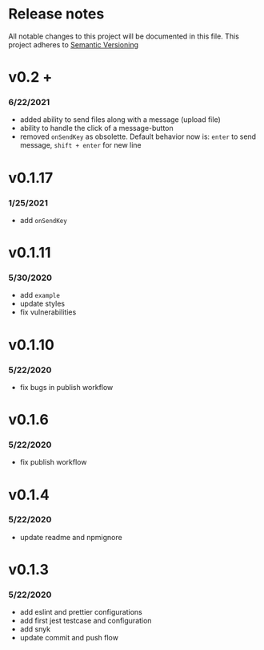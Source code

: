 # Release notes

All notable changes to this project will be documented in this file.
This project adheres to [Semantic Versioning](http://semver.org)

# v0.2 +
### 6/22/2021
- added ability to send files along with a message (upload file)
- ability to handle the click of a message-button
- removed `onSendKey` as obsolette. Default behavior now is: `enter` to send message, `shift + enter` for new line

# v0.1.17
### 1/25/2021
- add `onSendKey`

# v0.1.11
### 5/30/2020
- add `example`
- update styles
- fix vulnerabilities

# v0.1.10
### 5/22/2020
- fix bugs in publish workflow

# v0.1.6
### 5/22/2020
- fix publish workflow

# v0.1.4
### 5/22/2020
- update readme and npmignore

# v0.1.3
### 5/22/2020
- add eslint and prettier configurations
- add first jest testcase and configuration
- add snyk
- update commit and push flow